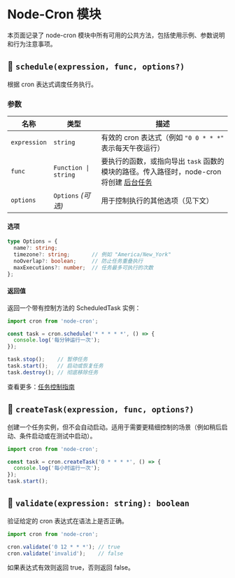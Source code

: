 # Node-Cron 模块
本页面记录了 node-cron 模块中所有可用的公共方法，包括使用示例、参数说明和行为注意事项。

## 🔹 `schedule(expression, func, options?)`

根据 cron 表达式调度任务执行。

### 参数
| 名称         | 类型                   | 描述                                                                 |
| ------------ | ---------------------- | -------------------------------------------------------------------- |
| `expression` | `string`               | 有效的 cron 表达式（例如 `"0 0 * * *"` 表示每天午夜运行）           |
| `func`       | `Function \| string`   | 要执行的函数，或指向导出 `task` 函数的模块的路径。传入路径时，node-cron 将创建 [后台任务](background-tasks) |
| `options`    | `Options` *(可选)*     | 用于控制执行的其他选项（见下文）                                     |

#### 选项
```ts
type Options = {
  name?: string;
  timezone?: string;       // 例如 "America/New_York"
  noOverlap?: boolean;     // 防止任务重叠执行
  maxExecutions?: number;  // 任务最多可执行的次数
};
```
#### 返回值

返回一个带有控制方法的 ScheduledTask 实例：
```ts
import cron from 'node-cron';

const task = cron.schedule('* * * * *', () => {
  console.log('每分钟运行一次');
});

task.stop();    // 暂停任务
task.start();   // 启动或恢复任务
task.destroy(); // 彻底移除任务
```
查看更多：[任务控制指南](/task-controls)

## 🔹 `createTask(expression, func, options?)`

创建一个任务实例，但不会自动启动。适用于需要更精细控制的场景（例如稍后启动、条件启动或在测试中启动）。
```ts
import cron from 'node-cron';

const task = cron.createTask('0 * * * *', () => {
  console.log('每小时运行一次');
});
task.start();
```
## 🔹 `validate(expression: string): boolean`

验证给定的 cron 表达式在语法上是否正确。
```ts
import cron from 'node-cron';

cron.validate('0 12 * * *'); // true
cron.validate('invalid');    // false
```
如果表达式有效则返回 true，否则返回 false。